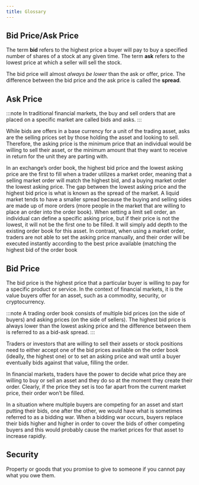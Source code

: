 ```yaml
---
title: Glossary
---
```


## Bid Price/Ask Price

The term **bid** refers to the highest price a buyer will pay to buy a specified number of shares of a stock at any given time.
The term **ask** refers to the lowest price at which a seller will sell the stock.

The bid price will almost _always be lower_ than the ask or offer, price.
The difference between the bid price and the ask price is called the **spread**.

## Ask Price

:::note
In traditional financial markets, the buy and sell orders that are placed on a specific market are called bids and asks.
:::

While bids are offers in a base currency for a unit of the trading asset,
asks are the selling prices set by those holding the asset and looking to sell.
Therefore, the asking price is the minimum price that an individual would be willing to sell their asset,
or the minimum amount that they want to receive in return for the unit they are parting with.

In an exchange’s order book, the highest bid price and the lowest asking price are the first to fill when a trader utilizes a market order, meaning that a selling market order will match the highest bid, and a buying market order the lowest asking price.
The gap between the lowest asking price and the highest bid price is what is known as the spread of the market. A liquid market tends to have a smaller spread because the buying and selling sides are made up of more orders (more people in the market that are willing to place an order into the order book).
When setting a limit sell order, an individual can define a specific asking price, but if their price is not the lowest, it will not be the first one to be filled. It will simply add depth to the existing order book for this asset. In contrast, when using a market order, traders are not able to set the asking price manually, and their order will be executed instantly according to the best price available (matching the highest bid of the order book

## Bid Price

The bid price is the highest price that a particular buyer is willing to pay for a specific product or service.
In the context of financial markets, it is the value buyers offer for an asset,
such as a commodity, security, or cryptocurrency.

:::note
A trading order book consists of multiple bid prices (on the side of buyers) and asking prices (on the side of sellers).
The highest bid price is always lower than the lowest asking price and the difference between them is referred to as a bid-ask spread.
:::

Traders or investors that are willing to sell their assets or stock positions need to either accept one of the bid
prices available on the order book (ideally, the highest one) or to set an asking price and wait until
a buyer eventually bids against that value, filling the order.

In financial markets, traders have the power to decide what price they are willing to buy or sell an asset
and they do so at the moment they create their order.
Clearly, if the price they set is too far apart from the current market price, their order won’t be filled.

In a situation where multiple buyers are competing for an asset and start putting their bids,
one after the other, we would have what is sometimes referred to as a bidding war.
When a bidding war occurs, buyers replace their bids higher and higher in order to cover the bids of other
competing buyers and this would probably cause the market prices for that asset to increase rapidly.

## Security

Property or goods that you promise to give to someone if you cannot pay what you owe them.
